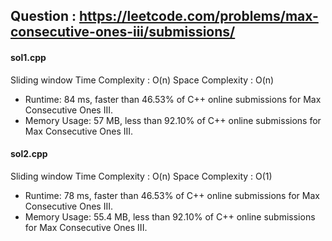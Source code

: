 ## Question : https://leetcode.com/problems/max-consecutive-ones-iii/submissions/

#### sol1.cpp
Sliding window
Time Complexity : O(n)
Space Complexity : O(n)
* Runtime: 84 ms, faster than 46.53% of C++ online submissions for Max Consecutive Ones III.
* Memory Usage: 57 MB, less than 92.10% of C++ online submissions for Max Consecutive Ones III.

#### sol2.cpp
Sliding window
Time Complexity : O(n)
Space Complexity : O(1)
* Runtime: 78 ms, faster than 46.53% of C++ online submissions for Max Consecutive Ones III.
* Memory Usage: 55.4 MB, less than 92.10% of C++ online submissions for Max Consecutive Ones III.
